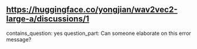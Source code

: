 ## https://huggingface.co/yongjian/wav2vec2-large-a/discussions/1

contains_question: yes
question_part: Can someone elaborate on this error message?